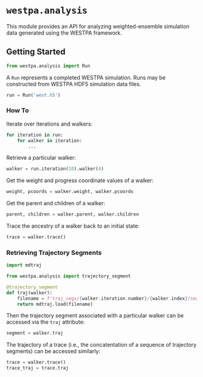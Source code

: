 # `westpa.analysis`

This module provides an API for analyzing weighted-ensemble simulation data
generated using the WESTPA framework.
 
## Getting Started

```py
from westpa.analysis import Run
```
A `Run` represents a completed WESTPA simulation. 
Runs may be constructed from WESTPA HDF5 simulation data files.
```py
run = Run('west.h5')
```

### How To

Iterate over iterations and walkers:
```py
for iteration in run:
    for walker in iteration:
        ...
```

Retrieve a particular walker:
```py
walker = run.iteration(10).walker(4)
```

Get the weight and progress coordinate values of a walker:
```py
weight, pcoords = walker.weight, walker.pcoords
```

Get the parent and children of a walker:
```py
parent, children = walker.parent, walker.children
```

Trace the ancestry of a walker back to an initial state:
```py
trace = walker.trace()
```

### Retrieving Trajectory Segments

```py
import mdtraj

from westpa.analysis import trajectory_segment

@trajectory_segment
def traj(walker):
    filename = f'traj_segs/{walker.iteration.number}/{walker.index}/seg.h5'
    return mdtraj.load(filename)
```

Then the trajectory segment associated with a particular walker can be accessed via the `traj` attribute:
```py
segment = walker.traj
```
The trajectory of a trace (i.e., the concatentation of a sequence of 
trajectory segments) can be accessed similarly:
```py
trace = walker.trace()
trace_traj = trace.traj
```

